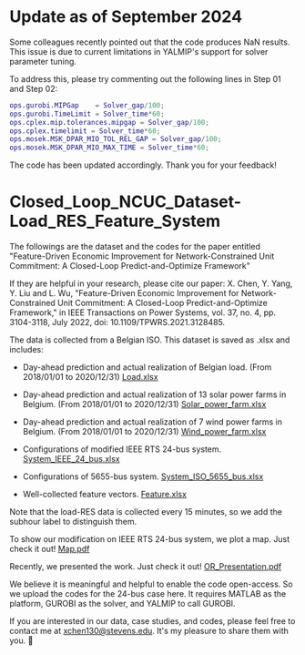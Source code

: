 # Update as of September 2024
Some colleagues recently pointed out that the code produces NaN results. This issue is due to current limitations in YALMIP's support for solver parameter tuning. 

To address this, please try commenting out the following lines in Step 01 and Step 02:

```matlab
ops.gurobi.MIPGap    = Solver_gap/100;
ops.gurobi.TimeLimit = Solver_time*60;
ops.cplex.mip.tolerances.mipgap = Solver_gap/100;
ops.cplex.timelimit = Solver_time*60;
ops.mosek.MSK_DPAR_MIO_TOL_REL_GAP = Solver_gap/100;
ops.mosek.MSK_DPAR_MIO_MAX_TIME = Solver_time*60;
```

The code has been updated accordingly. Thank you for your feedback!

# Closed_Loop_NCUC_Dataset-Load_RES_Feature_System
The followings are the dataset and the codes for the paper entitled "Feature-Driven Economic Improvement for Network-Constrained Unit Commitment: A Closed-Loop Predict-and-Optimize Framework"

If they are helpful in your research, please cite our paper:
X. Chen, Y. Yang, Y. Liu and L. Wu, "Feature-Driven Economic Improvement for Network-Constrained Unit Commitment: A Closed-Loop Predict-and-Optimize Framework," in IEEE Transactions on Power Systems, vol. 37, no. 4, pp. 3104-3118, July 2022, doi: 10.1109/TPWRS.2021.3128485.

The data is collected from a Belgian ISO. This dataset is saved as .xlsx and includes:

* Day-ahead prediction and actual realization of Belgian load. (From 2018/01/01 to 2020/12/31) [Load.xlsx](https://github.com/asxadf/Closed_Loop_NCUC_Dataset/files/7584372/Load.xlsx)

* Day-ahead prediction and actual realization of 13 solar power farms in Belgium. (From 2018/01/01 to 2020/12/31) [Solar_power_farm.xlsx](https://github.com/asxadf/Closed_Loop_NCUC_Dataset/files/7584373/Solar_power_farm.xlsx)

* Day-ahead prediction and actual realization of 7 wind power farms in Belgium. (From 2018/01/01 to 2020/12/31) [Wind_power_farm.xlsx](https://github.com/asxadf/Closed_Loop_NCUC_Dataset/files/7584374/Wind_power_farm.xlsx)

* Configurations of modified IEEE RTS 24-bus system. [System_IEEE_24_bus.xlsx](https://github.com/asxadf/Closed_Loop_NCUC_Dataset-Load_RES_Feature_System/files/7314314/System_IEEE_24_bus.xlsx)

* Configurations of 5655-bus system. [System_ISO_5655_bus.xlsx](https://github.com/asxadf/Closed_Loop_NCUC_Dataset_Load_RES_Feature_System/files/7314468/System_ISO_5655_bus.xlsx)

* Well-collected feature vectors. [Feature.xlsx](https://github.com/asxadf/Closed_Loop_NCUC_Dataset-Load_RES_Feature_System/files/7314316/Feature.xlsx)

Note that the load-RES data is collected every 15 minutes, so we add the subhour label to distinguish them.

To show our modification on IEEE RTS 24-bus system, we plot a map. Just check it out! [Map.pdf](https://github.com/asxadf/Closed_Loop_NCUC_Dataset-Load_RES_Feature_System/files/7314204/Map.pdf)

Recently, we presented the work. Just check it out! [OR_Presentation.pdf](https://github.com/asxadf/Closed_Loop_NCUC_Dataset/files/7739919/OR_Presentation.pdf)

We believe it is meaningful and helpful to enable the code open-access. So we upload the codes for the 24-bus case here. It requires MATLAB as the platform, GUROBI as the solver, and YALMIP to call GUROBI.

If you are interested in our data, case studies, and codes, please feel free to contact me at xchen130@stevens.edu. It's my pleasure to share them with you. 🤨
